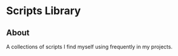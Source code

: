 # Scripts Library

## About
A collections of scripts I find myself using frequently in my projects.
